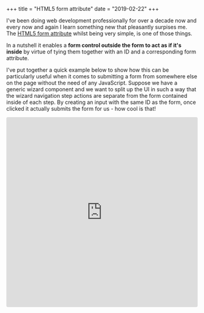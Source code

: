 +++
title = "HTML5 form attribute"
date = "2019-02-22"
+++

I've been doing web development professionally for over a decade now and every
now and again I learn something new that pleasantly surpises me. The [HTML5 form
attribute](https://caniuse.com/#feat=form-attribute) whilst being very simple,
is one of those things.

In a nutshell it enables a **form control outside the form to act as if it's
inside** by virtue of tying them together with an ID and a corresponding form
attribute.

I've put together a quick example below to show how this can be particularly
useful when it comes to submitting a form from somewhere else on the page
without the need of any JavaScript. Suppose we have a generic wizard component
and we want to split up the UI in such a way that the wizard navigation step
actions are separate from the form contained inside of each step. By creating an
input with the same ID as the form, once clicked it actually submits the form
for us - how cool is that!

<iframe src="https://codesandbox.io/embed/00j2nnmz8w?fontsize=14&view=preview" style="width:100%; height:500px; border:0; border-radius: 4px; overflow:hidden;" sandbox="allow-modals allow-forms allow-popups allow-scripts allow-same-origin"></iframe>
